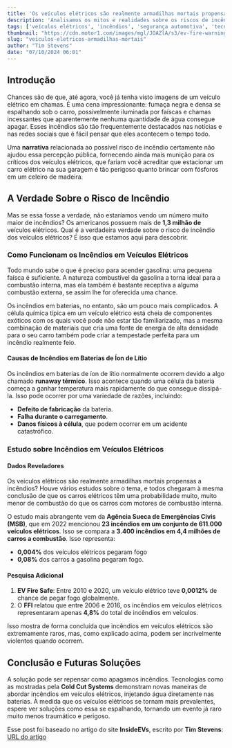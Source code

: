 ```yaml
---
title: 'Os veículos elétricos são realmente armadilhas mortais propensas a incêndios?'
description: 'Analisamos os mitos e realidades sobre os riscos de incêndio associados aos veículos elétricos, comparando dados e estudos relevantes.'
tags: ['veículos elétricos', 'incêndios', 'segurança automotiva', 'tecnologia']
thumbnail: "https://cdn.motor1.com/images/mgl/JOAZlA/s3/ev-fire-warning.jpg"
slug: "veiculos-eletricos-armadilhas-mortais"
author: "Tim Stevens"
date: "07/10/2024 06:01"
---
```


## Introdução

Chances são de que, até agora, você já tenha visto imagens de um veículo elétrico em chamas. É uma cena impressionante: fumaça negra e densa se espalhando sob o carro, possivelmente iluminada por faíscas e chamas incessantes que aparentemente nenhuma quantidade de água consegue apagar. Esses incêndios são tão frequentemente destacados nas notícias e nas redes sociais que é fácil pensar que eles acontecem o tempo todo.

Uma **narrativa** relacionada ao possível risco de incêndio certamente não ajudou essa percepção pública, fornecendo ainda mais munição para os críticos dos veículos elétricos, que fariam você acreditar que estacionar um carro elétrico na sua garagem é tão perigoso quanto brincar com fósforos em um celeiro de madeira.

## A Verdade Sobre o Risco de Incêndio

Mas se essa fosse a verdade, não estaríamos vendo um número muito maior de incêndios? Os americanos possuem mais de **1,3 milhão de** veículos elétricos. Qual é a verdadeira verdade sobre o risco de incêndio dos veículos elétricos? É isso que estamos aqui para descobrir.

### Como Funcionam os Incêndios em Veículos Elétricos

Todo mundo sabe o que é preciso para acender gasolina: uma pequena faísca é suficiente. A natureza combustível da gasolina a torna ideal para a combustão interna, mas ela também é bastante receptiva a alguma combustão externa, se assim lhe for oferecida uma chance.

Os incêndios em baterias, no entanto, são um pouco mais complicados. A célula química típica em um veículo elétrico está cheia de componentes exóticos com os quais você pode não estar tão familiarizado, mas a mesma combinação de materiais que cria uma fonte de energia de alta densidade para o seu carro também pode criar a tempestade perfeita para um incêndio realmente feio.

#### Causas de Incêndios em Baterias de Íon de Lítio

Os incêndios em baterias de íon de lítio normalmente ocorrem devido a algo chamado **runaway térmico**. Isso acontece quando uma célula da bateria começa a ganhar temperatura mais rapidamente do que consegue dissipá-la. Isso pode ocorrer por uma variedade de razões, incluindo:

- **Defeito de fabricação** da bateria.
- **Falha durante o carregamento**.
- **Danos físicos à célula**, que podem ocorrer em um acidente catastrófico.

### Estudo sobre Incêndios em Veículos Elétricos

#### Dados Reveladores

Os veículos elétricos são realmente armadilhas mortais propensas a incêndios? Houve vários estudos sobre o tema, e todos chegaram à mesma conclusão de que os carros elétricos têm uma probabilidade muito, muito menor de combustão do que os carros com motores de combustão interna.

O estudo mais abrangente vem da **Agência Sueca de Emergências Civis (MSB)**, que em 2022 mencionou **23 incêndios em um conjunto de 611.000 veículos elétricos**. Isso se compara a **3.400 incêndios em 4,4 milhões de carros a combustão**. Isso representa:

- **0,004%** dos veículos elétricos pegaram fogo 
- **0,08%** dos carros a gasolina pegaram fogo.

#### Pesquisa Adicional

1. **EV Fire Safe**: Entre 2010 e 2020, um veículo elétrico teve **0,0012%** de chance de pegar fogo globalmente. 
2. O **FFI** relatou que entre 2006 e 2016, os incêndios em veículos elétricos representaram apenas **4,8%** do total de incêndios em veículos.

Isso mostra de forma concluída que incêndios em veículos elétricos são extremamente raros, mas, como explicado acima, podem ser incrivelmente violentos quando ocorrem.

## Conclusão e Futuras Soluções

A solução pode ser repensar como apagamos incêndios. Tecnologias como as mostradas pela **Cold Cut Systems** demonstram novas maneiras de abordar incêndios em veículos elétricos, injetando água diretamente nas baterias. À medida que os veículos elétricos se tornam mais prevalentes, espere ver soluções como essa se espalhando, tornando um evento já raro muito menos traumático e perigoso.

Esse post foi baseado no artigo do site **InsideEVs**, escrito por **Tim Stevens**: [URL do artigo](https://insideevs.com/news/736222/ev-myths-fires/)
